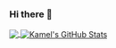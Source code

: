 ### Hi there 👋

<a href="https://github.com/kb8007/kb8007">
  <img align="center" src="https://github-readme-stats.vercel.app/api/top-langs/?username=kb8007&hide=java,html,tex&title_color=ffffff&text_color=c9cacc&icon_color=2bbc8a&bg_color=1d1f21&langs_count=3" />
</a>
<a href="https://github.com/kb8007/kb8007">
  <img align="center" src="https://github-readme-stats.vercel.app/api?username=kb8007&show_icons=true&line_height=27&count_private=true&title_color=ffffff&text_color=c9cacc&icon_color=2bbc8a&bg_color=1d1f21" alt="Kamel's GitHub Stats" />
</a>

